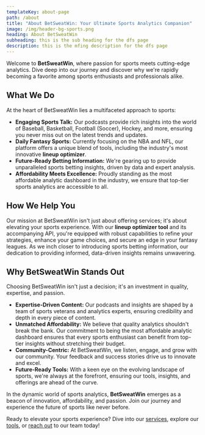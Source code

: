 ```yaml
---
templateKey: about-page
path: /about
title: "About BetSweatWin: Your Ultimate Sports Analytics Companion"
image: /img/header-bg-sports.png
heading: About BetSweatWin
subheading: this is the sub heading for the dfs page
description: this is the mfing description for the dfs page
---
```

<p>Welcome to <strong>BetSweatWin</strong>, where passion for sports meets cutting-edge analytics. Dive deep into our journey and discover why we're rapidly becoming a favorite among sports enthusiasts and professionals alike.</p>

<h2>What We Do</h2>
<p>At the heart of BetSweatWin lies a multifaceted approach to sports:</p>
<ul>
    <li><strong>Engaging Sports Talk:</strong> Our podcasts provide rich insights into the world of Baseball, Basketball, Football (Soccer), Hockey, and more, ensuring you never miss out on the latest trends and updates.</li>
    <li><strong>Daily Fantasy Sports:</strong> Currently focusing on the NBA and NFL, our platform offers a unique blend of tools, including the industry's most innovative <strong>lineup optimizer</strong>.</li>
    <li><strong>Future-Ready Betting Information:</strong> We're gearing up to provide unparalleled sports betting insights, driven by data and expert analysis.</li>
    <li><strong>Affordability Meets Excellence:</strong> Proudly standing as the most affordable analytic dashboard in the industry, we ensure that top-tier sports analytics are accessible to all.</li>
</ul>

<h2>How We Help You</h2>
<p>Our mission at BetSweatWin isn't just about offering services; it's about elevating your sports experience. With our <strong>lineup optimizer tool</strong> and its accompanying API, you're equipped with robust capabilities to refine your strategies, enhance your game choices, and secure an edge in your fantasy leagues. As we inch closer to introducing sports betting information, our dedication to providing informed, data-driven insights remains unwavering.</p>

<h2>Why BetSweatWin Stands Out</h2>
<p>Choosing BetSweatWin isn't just a decision; it's an investment in quality, expertise, and passion.</p>
<ul>
    <li><strong>Expertise-Driven Content:</strong> Our podcasts and insights are shaped by a team of sports veterans and analytics experts, ensuring credibility and depth in every piece of content.</li>
    <li><strong>Unmatched Affordability:</strong> We believe that quality analytics shouldn't break the bank. Our commitment to being the most affordable analytic dashboard ensures that every sports enthusiast can benefit from top-tier insights without stretching their budget.</li>
    <li><strong>Community-Centric:</strong> At BetSweatWin, we listen, engage, and grow with our community. Your feedback and success stories drive us to innovate and excel.</li>
    <li><strong>Future-Ready Tools:</strong> With a keen eye on the evolving landscape of sports, we're always at the forefront, ensuring our tools, insights, and offerings are ahead of the curve.</li>
</ul>

<p>In the dynamic world of sports analytics, <strong>BetSweatWin</strong> emerges as a beacon of innovation, affordability, and passion. Join our journey and experience the future of sports like never before.</p>

<footer>Ready to elevate your sports experience? Dive into our <a href="/services">services</a>, explore our <a href="/tools">tools</a>, or <a href="/contact">reach out</a> to our team today!</footer>